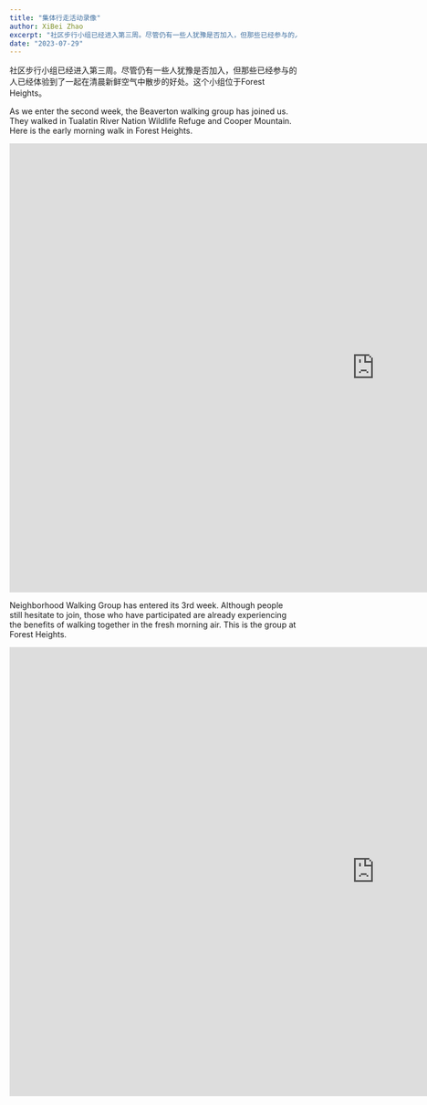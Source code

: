 ```yaml
---
title: "集体行走活动录像"
author: XiBei Zhao
excerpt: "社区步行小组已经进入第三周。尽管仍有一些人犹豫是否加入，但那些已经参与的人已经体验到了一起在清晨新鲜空气中散步的好处。这个小组位于Forest Heights。"
date: "2023-07-29"
---
```


社区步行小组已经进入第三周。尽管仍有一些人犹豫是否加入，但那些已经参与的人已经体验到了一起在清晨新鲜空气中散步的好处。这个小组位于Forest Heights。

As we enter the second week, the Beaverton walking group has joined us. They walked in Tualatin River Nation Wildlife Refuge and Cooper Mountain. Here is the early morning walk in Forest Heights.

<iframe width="1280" height="788" src="https://www.youtube.com/embed/56U5ziwh2lc" title="OCC Neighborhood Walking Group" frameborder="0" allow="accelerometer; autoplay; clipboard-write; encrypted-media; gyroscope; picture-in-picture; web-share" allowfullscreen></iframe>

Neighborhood Walking Group has entered its 3rd week. Although people still hesitate to join, those who have participated are already experiencing the benefits of walking together in the fresh morning air.  This is the group at Forest Heights.

<iframe width="1280" height="788" src="https://www.youtube.com/embed/pt07YP16TVc" title="OCC Neighborhood Walking Group" frameborder="0" allow="accelerometer; autoplay; clipboard-write; encrypted-media; gyroscope; picture-in-picture; web-share" allowfullscreen></iframe>

